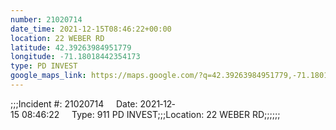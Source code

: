 ```yaml
---
number: 21020714
date_time: 2021-12-15T08:46:22+00:00
location: 22 WEBER RD
latitude: 42.39263984951779
longitude: -71.18018442354173
type: PD INVEST
google_maps_link: https://maps.google.com/?q=42.39263984951779,-71.18018442354173
---
```


;;;Incident #: 21020714     Date: 2021‐12‐15 08:46:22     Type: 911 PD INVEST;;;Location: 22 WEBER RD;;;;;;
